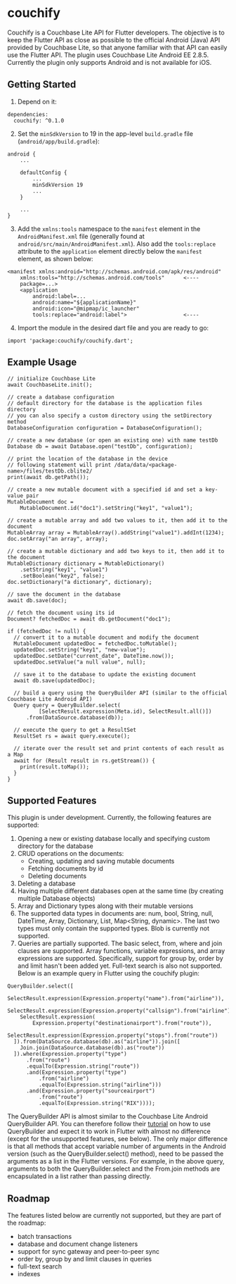 # couchify

Couchify is a Couchbase Lite API for Flutter developers. The objective is to keep the Flutter API as
close as possible to the official Android (Java) API provided by Couchbase Lite, so that anyone familiar
with that API can easily use the Flutter API. The plugin uses Couchbase Lite Android EE 2.8.5.
Currently the plugin only supports Android and is not available for iOS.

## Getting Started

1. Depend on it:
```
dependencies:
  couchify: ^0.1.0
```

2. Set the `minSdkVersion` to 19 in the app-level `build.gradle` file (`android/app/build.gradle`):
```
android {
    ...
    
    defaultConfig {
        ...
        minSdkVersion 19
        ...
    }
    
    ...
}
```

3. Add the `xmlns:tools` namespace to the `manifest` element in the `AndroidManifest.xml`
   file (generally found at `android/src/main/AndroidManifest.xml`). Also add the `tools:replace`
   attribute to the `application` element directly below the `manifest` element, as shown below:
```
<manifest xmlns:android="http://schemas.android.com/apk/res/android"
    xmlns:tools="http://schemas.android.com/tools"      <----
    package=...>
    <application
        android:label=...
        android:name="${applicationName}"
        android:icon="@mipmap/ic_launcher"
        tools:replace="android:label">                  <----
```

4. Import the module in the desired dart file and you are ready to go:
```
import 'package:couchify/couchify.dart';
```

## Example Usage

```
// initialize Couchbase Lite
await CouchbaseLite.init();

// create a database configuration
// default directory for the database is the application files directory
// you can also specify a custom directory using the setDirectory method
DatabaseConfiguration configuration = DatabaseConfiguration();

// create a new database (or open an existing one) with name testDb
Database db = await Database.open("testDb", configuration);

// print the location of the database in the device
// following statement will print /data/data/<package-name>/files/testDb.cblite2/
print(await db.getPath());

// create a new mutable document with a specified id and set a key-value pair
MutableDocument doc =
    MutableDocument.id("doc1").setString("key1", "value1");

// create a mutable array and add two values to it, then add it to the document
MutableArray array = MutableArray().addString("value1").addInt(1234);
doc.setArray("an array", array);

// create a mutable dictionary and add two keys to it, then add it to the document
MutableDictionary dictionary = MutableDictionary()
    .setString("key1", "value1")
    .setBoolean("key2", false);
doc.setDictionary("a dictionary", dictionary);

// save the document in the database
await db.save(doc);

// fetch the document using its id
Document? fetchedDoc = await db.getDocument("doc1");

if (fetchedDoc != null) {
  // convert it to a mutable document and modify the document
  MutableDocument updatedDoc = fetchedDoc.toMutable();
  updatedDoc.setString("key1", "new-value");
  updatedDoc.setDate("current_date", DateTime.now());
  updatedDoc.setValue("a null value", null);

  // save it to the database to update the existing document
  await db.save(updatedDoc);

  // build a query using the QueryBuilder API (similar to the official Couchbase Lite Android API)
  Query query = QueryBuilder.select(
          [SelectResult.expression(Meta.id), SelectResult.all()])
      .from(DataSource.database(db));

  // execute the query to get a ResultSet
  ResultSet rs = await query.execute();

  // iterate over the result set and print contents of each result as a Map
  await for (Result result in rs.getStream()) {
    print(result.toMap());
  }
}
```

## Supported Features

This plugin is under development. Currently, the following features are supported:

1. Opening a new or existing database locally and specifying custom directory for the database
2. CRUD operations on the documents:
   * Creating, updating and saving mutable documents
   * Fetching documents by id
   * Deleting documents
3. Deleting a database
4. Having multiple different databases open at the same time (by creating multiple Database objects)
5. Array and Dictionary types along with their mutable versions
6. The supported data types in documents are: num, bool, String, null, DateTime, Array, Dictionary, 
   List, Map<String, dynamic>. The last two types must only contain the supported types. Blob is 
   currently not supported.
7. Queries are partially supported. The basic select, from, where and join clauses are supported. 
   Array functions, variable expressions, and array expressions are supported. Specifically, support 
   for group by, order by and limit hasn't been added yet. Full-text search is also not supported. 
   Below is an example query in Flutter using the couchify plugin:
```
QueryBuilder.select([
    SelectResult.expression(Expression.property("name").from("airline")),
    SelectResult.expression(Expression.property("callsign").from("airline")),
    SelectResult.expression(
        Expression.property("destinationairport").from("route")),
    SelectResult.expression(Expression.property("stops").from("route"))
  ]).from(DataSource.database(db).as("airline")).join([
    Join.join(DataSource.database(db).as("route"))
  ]).where(Expression.property("type")
      .from("route")
      .equalTo(Expression.string("route"))
      .and(Expression.property("type")
          .from("airline")
          .equalTo(Expression.string("airline")))
      .and(Expression.property("sourceairport")
          .from("route")
          .equalTo(Expression.string("RIX"))));
```

The QueryBuilder API is almost similar to the Couchbase Lite Android QueryBuilder API. You can
therefore follow their [tutorial](https://docs.couchbase.com/couchbase-lite/current/java/querybuilder.html) 
on how to use QueryBuilder and expect it to work in Flutter with almost no difference (except for the 
unsupported features, see below). The only major difference is that all methods that accept variable 
number of arguments in the Android version (such as the QueryBuilder.select() method), need to be passed 
the arguments as a list in the Flutter versions. For example, in the above query, arguments to both 
the QueryBuilder.select and the From.join methods are encapsulated in a list rather than passing directly.

## Roadmap

The features listed below are currently not supported, but they are part of the roadmap:

* batch transactions
* database and document change listeners
* support for sync gateway and peer-to-peer sync
* order by, group by and limit clauses in queries
* full-text search
* indexes
